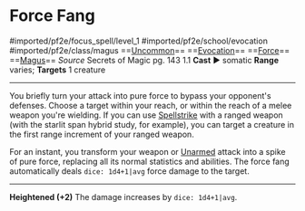 # Force Fang
#imported/pf2e/focus_spell/level_1 #imported/pf2e/school/evocation #imported/pf2e/class/magus 
==[Uncommon](uncommon.md)== ==[Evocation](evocation.md)== ==[Force](force.md)== ==[Magus](../../../Traits/Magus.md)==
*Source* Secrets of Magic pg. 143 1.1
**Cast** ► somatic
**Range** varies; **Targets** 1 creature

---
You briefly turn your attack into pure force to bypass your opponent's defenses. Choose a target within your reach, or within the reach of a melee weapon you're wielding. If you can use [Spellstrike](Spellstrike) with a ranged weapon (with the starlit span hybrid study, for example), you can target a creature in the first range increment of your ranged weapon.

For an instant, you transform your weapon or [Unarmed](unarmed.md) attack into a spike of pure force, replacing all its normal statistics and abilities. The force fang automatically deals `dice: 1d4+1|avg` force damage to the target.

---

**Heightened (+2)** The damage increases by `dice: 1d4+1|avg`.